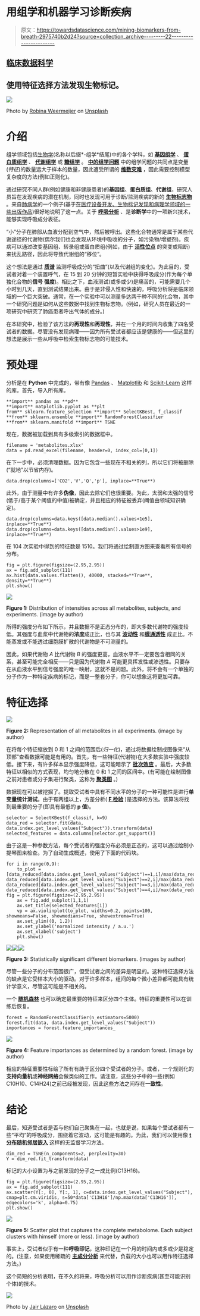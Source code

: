 # 用组学和机器学习诊断疾病

> 原文：<https://towardsdatascience.com/mining-biomarkers-from-breath-2975740b2d24?source=collection_archive---------22----------------------->

## [临床数据科学](https://towardsdatascience.com/tagged/clinical-data-science)

## 使用特征选择方法发现生物标记。

![](img/127cc454ee0939f6f0a0428c2b0016d7.png)

Photo by [Robina Weermeijer](https://unsplash.com/@averey?utm_source=medium&utm_medium=referral) on [Unsplash](https://unsplash.com?utm_source=medium&utm_medium=referral)

# 介绍

组学领域包括[生物学](https://en.wikipedia.org/wiki/Biology)(名称以后缀*-组学*结尾)中的各个学科，如 [**基因组学**](https://en.wikipedia.org/wiki/Genomics) 、 [**蛋白质组学**](https://en.wikipedia.org/wiki/Proteomics) 、 [**代谢组学**](https://en.wikipedia.org/wiki/Metabolomics) 或 [**糖组学**](https://en.wikipedia.org/wiki/Glycomics) 。 [**中的组学问题**](https://en.wikipedia.org/wiki/Bioinformatics) 中的组学问题的共同点是变量(*特征*)的数量远大于样本的数量，因此遭受所谓的 [**维数灾难**](https://en.wikipedia.org/wiki/Curse_of_dimensionality) ，因此需要控制模型复杂度的方法(例如正则化)。

通过研究不同人群(例如健康和非健康患者)的**基因组**、**蛋白质组**、**代谢组**，研究人员旨在发现疾病的潜在机制，同时也发现可用于诊断/监测疾病的新的 [**生物标志物**](https://en.wikipedia.org/wiki/Biomarker) 。来自[肺病学](https://en.wikipedia.org/wiki/Pulmonology)的一个例子(基于[在医疗设备开发、生物标记发现和病理学领域的一些出版作品](https://www.ncbi.nlm.nih.gov/pmc/articles/PMC6611759/))很好地说明了这一点。关于 [**呼吸分析**](https://en.wikipedia.org/wiki/Breath_analysis) 、是**诊断学**中的一项新兴技术，能够实现呼吸成分表征。

“小”分子在肺部从血液分配到空气中，然后被呼出。这些化合物通常是属于某些代谢途径的代谢物(偶尔我们也会发现从环境中吸收的分子，如污染物/增塑剂)。疾病可以通过改变基因组、转录组或蛋白质组(例如，由于 [**活性位点**](https://en.wikipedia.org/wiki/Active_site) 的突变或阻断)来扰乱路径，因此将导致代谢组的“移位”。

这个想法是通过 [**质谱**](https://en.wikipedia.org/wiki/Mass_spectrometry) 监测呼吸成分的“扭曲”(以及代谢组的变化)。为此目的，受试者对着一个装置呼气，在 15 到 20 分钟的短暂实验中获得呼吸成分(作为每个单独化合物的**信号** **强度**)。相比之下，血液测试(或多或少)是痛苦的，可能需要几个小时到几天，直到测试结果出来。由于是非侵入性和快速的，呼吸分析将是临床领域的一个巨大突破。通常，在一个实验中可以测量多达两千种不同的化合物，其中一个研究问题是如何从这些数据中找到生物标志物。(例如，研究人员在最近的一项研究中研究了肺癌患者呼出气体的成分。)

在本研究中，检验了该方法的**再现性**和**再现性**，并在一个月的时间内收集了四名受试者的数据。尽管没有发现病理——因为所有受试者都应该是健康的——但这里的想法是展示一些从呼吸中检索生物标志物的可能技术。

# 预处理

分析是在 **Python** 中完成的，带有像 [Pandas](https://pandas.pydata.org/) 、 [Matplotlib](https://matplotlib.org/) 和 [Scikit-Learn](https://scikit-learn.org/stable/) 这样的库。首先，导入所有库。

```
**import** pandas as **pd**
**import** matplotlib.pyplot as **plt
from** sklearn.feature_selection **import** SelectKBest, f_classif
**from** sklearn.ensemble **import** RandomForestClassifier
**from** sklearn.manifold **import** TSNE
```

现在，数据被加载到具有多级索引的数据框中。

```
filename = 'metabolites.xlsx'
data = pd.read_excel(filename, header=0, index_col=[0,1])
```

在下一步中，必须清理数据。因为它包含一些现在不相关的列，所以它们将被删除(“就地”以节省内存)。

```
data.drop(columns=['CO2','V','Q','p'], inplace=**True**)
```

此外，由于测量中有许多**伪像**，因此去除它们也很重要。为此，太弱和太强的信号(低于/高于某个阈值的中值)被确定，并且相应的特征被丢弃(阈值由领域知识确定)。

```
data.drop(columns=data.keys([data.median().values<1e5], inplace=**True**)
data.drop(columns=data.keys([data.median().values>1e9], inplace=**True**)
```

在 104 次实验中得到的特征数是 1510。我们将通过绘制直方图来查看所有信号的分布。

```
fig = plt.figure(figsize=(2.95,2.95))
ax = fig.add_subplot(111)
ax.hist(data.values.flatten(), 40000, stacked=**True**, density=**True**)
plt.show()
```

![](img/678a26a832ecd2407eb55f16c9fbbf05.png)

**Figure 1:** Distribution of intensities across all metabolites, subjects, and experiments. (image by author)

所得的强度分布如下所示，并且数据不是正态分布的，即大多数代谢物的强度较低。其强度与血浆中代谢物的**浓度**成正比，也与其 [**波动性**](https://de.wikipedia.org/wiki/Volatilit%C3%A4t) 和[**膜通透性**](https://en.wikipedia.org/wiki/Cell_membrane) 成正比。不能蒸发或不能透过细胞膜扩散的代谢物是不可测量的。

因此，如果代谢物 *A* 比代谢物 *B* 的强度更高，血液水平不一定要包含相同的关系，甚至可能完全相反——只是因为代谢物 *A* 可能更具挥发性或渗透性。只要存在从血液水平到信号强度的唯一映射，这就不是问题。此外，将不会有一个单独的分子作为一种特定疾病的标记，而是一整套分子，你可以想象这将更加可靠。

# 特征选择

![](img/3db10dcd2e7e8195fa4e19dc487c97ed.png)

**Figure 2:** Representation of all metabolites in all experiments. (image by author)

在将每个特征缩放到 0 和 1 之间的范围后(*归一化*)，通过将数据绘制成图像来“从顶部”查看数据可能是有用的。首先，有一些特征(代谢物)在大多数实验中强度较低。接下来，有许多样本显示强度降低，这可能暗示了 [**批次效应**](https://www.sciencedirect.com/science/article/abs/pii/S0167779917300367) 。最后，大多数特征以相似的方式表现，均匀地分散在 0 和 1 之间的区间中。(有可能在绘制图像之前对患者或分子集进行聚类，这称为 [**聚类图**](https://www.researchgate.net/publication/24096524_The_Clustergram_A_Graph_for_Visualizing_Hierarchical_and_Nonhierarchical_Cluster_Analyses) 。)

数据现在可以被挖掘了。提取受试者中具有不同水平的分子的一种可能性是进行**单变量统计测试**。由于有两组以上，方差分析( [**F 检验**](https://en.wikipedia.org/wiki/F-test) )是选择的方法。该算法将找到最重要的分子(即具有最低的 **p 值**)。

```
selector = SelectKBest(f_classif, k=9)
data_red = selector.fit(data, data.index.get_level_values("Subject")).transform(data)
selected_features = data.columns[selector.get_support()]
```

由于这是一种参数方法，每个受试者的强度分布必须是正态的，这可以通过绘制小提琴图来检查。为了自动生成概述，使用了下面的代码块。

```
for i in range(0,9):
    to_plot = [data_reduced[data.index.get_level_values("Subject")==1,i]/max(data_reduced[:,i]),             data_reduced[data.index.get_level_values("Subject")==2,i]/max(data_reduced[:,i]),          data_reduced[data.index.get_level_values("Subject")==3,i]/max(data_reduced[:,i]),         data_reduced[data.index.get_level_values("Subject")==4,i]/max(data_reduced[:,i])] fig = plt.figure(figsize=(2.95,2.95))
    ax = fig.add_subplot(1,1,1)
    ax.set_title(selected_features[i])
    vp = ax.violinplot(to_plot, widths=0.2, points=100, showmeans=False, showmedians=True, showextrema=True)
    ax.set_ylim((0, 1.2))
    ax.set_ylabel('normalized intensity / a.u.')
    ax.set_xlabel('subject')
    plt.show()
```

![](img/3d48e69424db4d4f8264d12b6b90bac5.png)![](img/1cb667f3bebbf5e69a4c795d3fe1c678.png)![](img/bab5d4de9eccf77c6ff396a316286754.png)

**Figure 3:** Statistically significant different biomarkers. (images by author)

尽管一些分子的分布范围很广，但受试者之间的差异是明显的。这种特征选择方法的缺点是它受样本大小的驱动。对于许多样本，组间的每个微小差异都可能具有统计学意义，尽管这可能是不相关的。

一个 [**随机森林**](https://en.wikipedia.org/wiki/Random_forest) 也可以确定最重要的特征来区分四个主体。特征的重要性可以在训练后恢复。

```
forest = RandomForestClassifier(n_estimators=5000)
forest.fit(data, data.index.get_level_values("Subject"))
importances = forest.feature_importances_
```

![](img/39a72dc1160a718acb160ba9887b47c2.png)

**Figure 4:** Feature importances as determined by a random forest. (image by author)

相应的特征重要性标绘了所有有助于区分四个受试者的分子。或者，一个规则化的**支持向量机**或**神经网络**会做类似的工作。请注意，这些分子中的一些(例如 C10H10、C14H24)之前已经被发现，因此这些方法之间存在**一致性**。

# 结论

最后，知道受试者是否与他们自己聚集在一起，也就是说，如果每个受试者都有一些“平均”的呼吸成分，围绕着它波动，这可能是有趣的。为此，我们可以使用像 [**t 分布随机邻居嵌入**](https://en.wikipedia.org/wiki/T-distributed_stochastic_neighbor_embedding) 这样的无监督学习方法。

```
dim_red = TSNE(n_components=2, perplexity=30)
Y = dim_red.fit_transform(data)
```

标记的大小设置为与之前发现的分子之一成比例(C13H16)。

```
fig = plt.figure(figsize=(2.95,2.95))
ax = fig.add_subplot(111)
ax.scatter(Y[:, 0], Y[:, 1], c=data.index.get_level_values("Subject"), cmap=plt.cm.viridis, s=50*data['C13H16']/np.max(data['C13H16']), edgecolors='k', alpha=0.75)
plt.show()
```

![](img/22e172b03fd1ec861de2aa9f425aa341.png)

**Figure 5:** Scatter plot that captures the complete metabolome. Each subject clusters with himself (more or less). (image by author)

事实上，受试者似乎有一种**呼吸印记**，这种印记在一个月的时间内或多或少是稳定的。(注意，如果使用稀疏的 [**主成分分析**](https://en.wikipedia.org/wiki/Principal_component_analysis) 来代替，负载的大小也可以用作特征选择方法。)

这个简短的分析表明，在不久的将来，呼吸分析可以用作诊断疾病(甚至可能识别个体)的技术。

![](img/e5a9d2562f0100189dae31ec7d2ad798.png)

Photo by [Jair Lázaro](https://unsplash.com/@jairlazaro?utm_source=medium&utm_medium=referral) on [Unsplash](https://unsplash.com?utm_source=medium&utm_medium=referral)